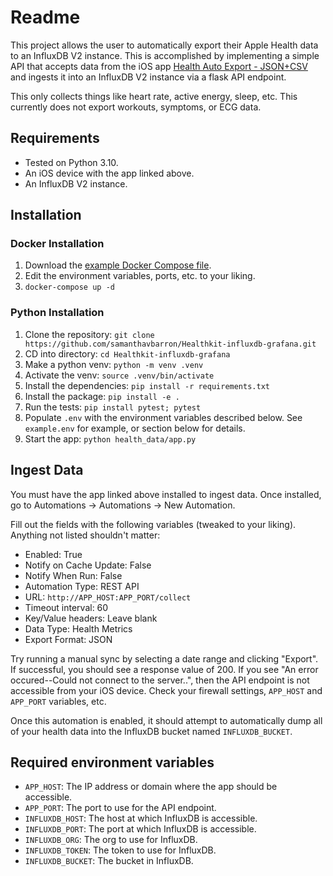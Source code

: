 # Readme

This project allows the user to automatically export their Apple Health data to an InfluxDB V2 instance. This is accomplished by implementing a simple API that accepts data from the iOS app [Health Auto Export - JSON+CSV](https://apps.apple.com/us/app/health-auto-export-json-csv/id1115567069) and ingests it into an InfluxDB V2 instance via a flask API endpoint.

This only collects things like heart rate, active energy, sleep, etc. This currently does not export workouts, symptoms, or ECG data.

## Requirements

- Tested on Python 3.10.
- An iOS device with the app linked above.
- An InfluxDB V2 instance.

## Installation

### Docker Installation

1. Download the [example Docker Compose file](https://github.com/samanthavbarron/Healthkit-influxdb-grafana/blob/main/docker-compose.yml).
2. Edit the environment variables, ports, etc. to your liking.
3. `docker-compose up -d`

### Python Installation

1. Clone the repository: `git clone https://github.com/samanthavbarron/Healthkit-influxdb-grafana.git`
2. CD into directory: `cd Healthkit-influxdb-grafana`
3. Make a python venv: `python -m venv .venv`
4. Activate the venv: `source .venv/bin/activate`
5. Install the dependencies: `pip install -r requirements.txt`
6. Install the package: `pip install -e .`
7. Run the tests: `pip install pytest; pytest`
8. Populate `.env` with the environment variables described below. See `example.env` for example, or section below for details.
9. Start the app: `python health_data/app.py`

## Ingest Data

You must have the app linked above installed to ingest data. Once installed, go to Automations -> Automations -> New Automation.

Fill out the fields with the following variables (tweaked to your liking). Anything not listed shouldn't matter:
- Enabled: True
- Notify on Cache Update: False
- Notify When Run: False
- Automation Type: REST API
- URL: `http://APP_HOST:APP_PORT/collect`
- Timeout interval: 60
- Key/Value headers: Leave blank
- Data Type: Health Metrics
- Export Format: JSON

Try running a manual sync by selecting a date range and clicking "Export". If successful, you should see a response value of 200. If you see "An error occured--Could not connect to the server..", then the API endpoint is not accessible from your iOS device. Check your firewall settings, `APP_HOST` and `APP_PORT` variables, etc.

Once this automation is enabled, it should attempt to automatically dump all of your health data into the InfluxDB bucket named `INFLUXDB_BUCKET`.

## Required environment variables
* `APP_HOST`: The IP address or domain where the app should be accessible.
* `APP_PORT`: The port to use for the API endpoint.
* `INFLUXDB_HOST`: The host at which InfluxDB is accessible.
* `INFLUXDB_PORT`: The port at which InfluxDB is accessible.
* `INFLUXDB_ORG`: The org to use for InfluxDB.
* `INFLUXDB_TOKEN`: The token to use for InfluxDB.
* `INFLUXDB_BUCKET`: The bucket in InfluxDB.
